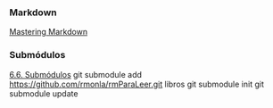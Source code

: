 ### Markdown
[Mastering Markdown](https://guides.github.com/features/mastering-markdown)

### Submódulos
[6.6. Submódulos](https://uniwebsidad.com/libros/pro-git/capitulo-6/submodulos)
	git submodule add https://github.com/rmonla/rmParaLeer.git libros
	git submodule init
	git submodule update



